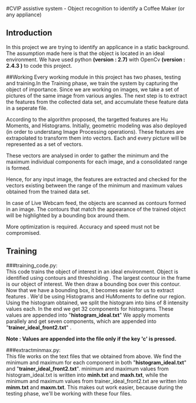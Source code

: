 #CVIP assistive system - Object recognition to identify a Coffee Maker (or any appliance)
## Introduction
In this project we are trying to identify an applicance in a static background. The assumption made here is that the object is located in an ideal environment. We have used python **(version : 2.7)**  with OpenCv **(version : 2.4.3 )** to code this project. 

##Working 
Every working module in this project has two phases, testing and training.In the Training phase, we train the system by capturing the object of importance. Since we are working on images, we take a set of pictures of the same image from various angles. 
The next step is to extract the features from the collected data set, and accumulate these feature data in a seperate file. 

According to the algorithm proposed, the targetted features are Hu Moments, and Histograms. Initially, geometric modeling was also deployed (in order to understang Image Processing operations). 
These features are extrapolated to transform them into vectors. Each and every picture will be represented as a set of vectors. 

These vectors are analysed in order to gather the minimum and the maximum individual components for each image, and a consolidated range is formed. 

Hence, for any input image, the features are extracted and checked for the vectors existing between the range of the minimum and maximum values obtained from the trained data set.

In case of Live Webcam feed, the objects are scanned as contours formed in an image. The contours that match the appearance of the trained object will be highlighted by a bounding box around them.

More optimization is required. Accuracy and speed must not be compromised.
## Training 

###training_code.py:  
This code trains the object of interest in an ideal environment. Object is identified using contours and thresholding . The largest contour in the frame is our object of interest. We then draw a bounding box over this contour. Now that we have a bounding box, it becomes easier for us to extract features . We'd be using Histograms and HuMoments to define our region. Using the histogram obtained, we split the histogram into bins of 8 intensity values each. In the end we get 32 components for histograms. These values are appended into "**histogram_ideal.txt**" We apply moments parallely and get seven components, which are appended into "**trainer_ideal_front2.txt**" .

**Note : Values are appended into the file only if the key 'c' is pressed.**

###extractminmax.py:  
This file works on the text files that we obtained from above. We find the minimum and maximum for each component in both "**histogram_ideal.txt**" and "**trainer_ideal_front2.txt**". minimum and maximum values from histogram_ideal.txt is written into **minh.txt** and **maxh.txt**, while the minimum and maximum values from trainer_ideal_front2.txt are written into **minm.txt** and **maxm.txt**. This makes out work easier, because during the testing phase, we'll be working with these four files. 


